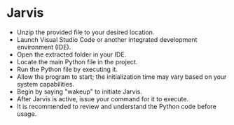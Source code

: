 # Jarvis
- Unzip the provided file to your desired location.
- Launch Visual Studio Code or another integrated development environment (IDE).
- Open the extracted folder in your IDE.
- Locate the main Python file in the project.
- Run the Python file by executing it.
- Allow the program to start; the initialization time may vary based on your system capabilities.
- Begin by saying "wakeup" to initiate Jarvis.
- After Jarvis is active, issue your command for it to execute.
- It is recommended to review and understand the Python code before usage.
